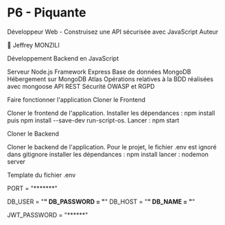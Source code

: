 # P6 - Piquante

Développeur Web - Construisez une API sécurisée avec JavaScript Auteur

👤 Jeffrey MONZILI

Développement Backend en JavaScript

Serveur Node.js
Framework Express
Base de données MongoDB
    Hébergement sur MongoDB Atlas
    Opérations relatives à la BDD réalisées avec mongoose
API REST
Sécurité OWASP et RGPD


Faire fonctionner l'application Cloner le Frontend

Cloner le frontend de l'application.
Installer les dépendances : npm install puis npm install --save-dev run-script-os.
Lancer : npm start


Cloner le Backend

Cloner le backend de l'application.
Pour le projet, le fichier .env est ignoré dans gitignore
installer les dépendances : npm install
lancer : nodemon server


Template du fichier .env

PORT = "*******"

DB_USER = "******"
DB_PASSWORD = "******"
DB_HOST = "******"
DB_NAME = "******"

JWT_PASSWORD = "******"